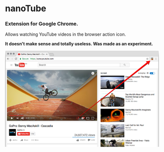 # nanoTube

### Extension for Google Chrome.

Allows watching YouTube videos in the browser action icon.

**It doesn't make sense and totally useless. Was made as an experiment.** 

![Screenshot](https://github.com/Deliaz/nanotube/blob/master/icons_sources/screenshot-2.png)
